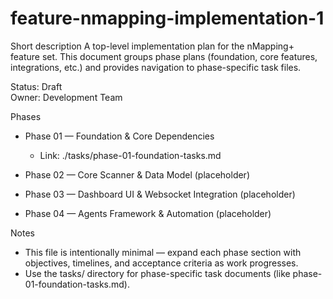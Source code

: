 # feature-nmapping-implementation-1

Short description
A top-level implementation plan for the nMapping+ feature set. This document groups phase plans (foundation, core features, integrations, etc.) and provides navigation to phase-specific task files.

Status: Draft  
Owner: Development Team

Phases
* Phase 01 — Foundation & Core Dependencies  
  * Link: ./tasks/phase-01-foundation-tasks.md

* Phase 02 — Core Scanner & Data Model (placeholder)
* Phase 03 — Dashboard UI & Websocket Integration (placeholder)
* Phase 04 — Agents Framework & Automation (placeholder)

Notes
* This file is intentionally minimal — expand each phase section with objectives, timelines, and acceptance criteria as work progresses.
* Use the tasks/ directory for phase-specific task documents (like phase-01-foundation-tasks.md).
